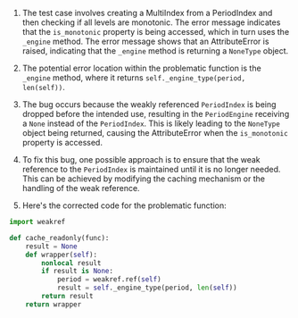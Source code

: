 1. The test case involves creating a MultiIndex from a PeriodIndex and then checking if all levels are monotonic. The error message indicates that the `is_monotonic` property is being accessed, which in turn uses the `_engine` method. The error message shows that an AttributeError is raised, indicating that the `_engine` method is returning a `NoneType` object.

2. The potential error location within the problematic function is the `_engine` method, where it returns `self._engine_type(period, len(self))`.

3. The bug occurs because the weakly referenced `PeriodIndex` is being dropped before the intended use, resulting in the `PeriodEngine` receiving a `None` instead of the `PeriodIndex`. This is likely leading to the `NoneType` object being returned, causing the AttributeError when the `is_monotonic` property is accessed.

4. To fix this bug, one possible approach is to ensure that the weak reference to the `PeriodIndex` is maintained until it is no longer needed. This can be achieved by modifying the caching mechanism or the handling of the weak reference.

5. Here's the corrected code for the problematic function:

```python
import weakref

def cache_readonly(func):
    result = None
    def wrapper(self):
        nonlocal result
        if result is None:
            period = weakref.ref(self)
            result = self._engine_type(period, len(self))
        return result
    return wrapper
```